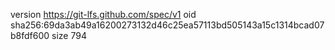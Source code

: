 version https://git-lfs.github.com/spec/v1
oid sha256:69da3ab49a16200273132d46c25ea57113bd505143a15c1314bcad07b8fdf600
size 794

